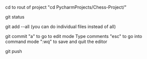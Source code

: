 cd to rout of project "cd PycharmProjects/Chess-Project/"

git status

git add --all (you can do individual files instead of all)

git commit
  "a" to go to edit mode
  Type comments
  "esc" to go into command mode
  ":wq" to save and quit the editor
 
git push